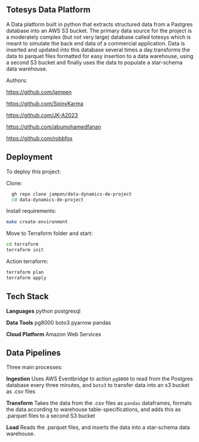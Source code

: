 ## Totesys Data Platform


A Data platform built in python that extracts structured data from a Pastgres database into an AWS S3 bucket. The primary data source for the project is a moderately complex (but not very large) database called totesys which is meant to simulate the back end data of a commercial application. Data is inserted and updated into this database several times a day.transforms the data to parquet files formatted for easy insertion to a data warehouse, using a second S3 bucket and finally uses the data to populate a star-schema data warehouse.

Authors:

https://github.com/jampen

https://github.com/SpinyKarma

https://github.com/JK-A2023

https://github.com/abumohamedfanan

https://github.com/robbfox

## Deployment

To deploy this project:


Clone:



```bash
  gh repo clone jampen/data-dynamics-de-project
  cd data-dynamics-de-project
```
Install requirements:

```bash
make create-environment
```
Move to Terraform folder and start:
```bash
cd terraform
terraform init 
```
Action terraform:
```bash
terraform plan
terraform apply
```

## Tech Stack

**Languages** python postgresql

**Data Tools** pg8000 boto3 pyarrow pandas

**Cloud Platform** Amazon Web Services


## Data Pipelines

Three main processes:

**Ingestion** 
  Uses AWS Eventbridge to action ```pg8000``` to read from the Postgres database every three minutes, and ```boto3``` to transfer data into an s3 bucket as .csv files

**Transform** Takes the data from the .csv files as ```pandas``` dataframes, formats the data according to warehouse table-specifications, and adds this as .parquet files to a second S3 bucket

**Load** Reads the .parquet files, and inserts the data into a star-schema data warehouse.
